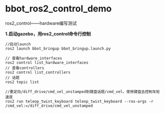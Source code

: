 # bbot_ros2_control_demo
ros2_control——hardware编写测试

**1.启动gazebo，用ros2_control命令行控制**
```
//启动launch
ros2 launch bbot_bringup bbot_bringup.launch.py
```
```
// 查看hardware_interfaces
ros2 control list_hardware_interfaces
// 查看controllers
ros2 control list_controllers
// 话题
ros2 topic list
```
```
//重定向/diff_drive/cmd_vel_unstamped到键盘话题/cmd_vel，使用键盘去控制车轮速度
ros2 run teleop_twist_keyboard teleop_twist_keyboard --ros-args -r /cmd_vel:=/diff_drive/cmd_vel_unstamped

```
